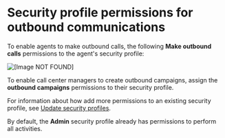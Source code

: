 # Security profile permissions for outbound communications<a name="security-profile-outbound-communication"></a>

To enable agents to make outbound calls, the following **Make outbound calls** permissions to the agent's security profile:

![\[Image NOT FOUND\]](http://docs.aws.amazon.com/connect/latest/adminguide/images/outboundcalls-security-profile-permissions.png)

To enable call center managers to create outbound campaigns, assign the **outbound campaigns** permissions to their security profile\.

For information about how add more permissions to an existing security profile, see [Update security profiles](update-security-profiles.md)\.

By default, the **Admin** security profile already has permissions to perform all activities\.